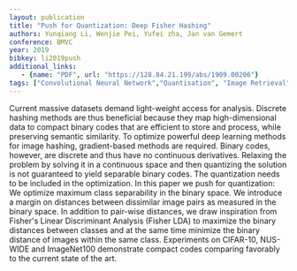 ```yaml
---
layout: publication
title: "Push for Quantization: Deep Fisher Hashing"
authors: Yunqiang Li, Wenjie Pei, Yufei zha, Jan van Gemert
conference: BMVC
year: 2019
bibkey: li2019push
additional_links:
   - {name: "PDF", url: "https://128.84.21.199/abs/1909.00206"}
tags: ["Convolutional Neural Network","Quantisation", "Image Retrieval", "Linear Discriminant Analysis", "BMVC"]
---
```

Current massive datasets demand light-weight access for analysis. Discrete hashing methods are thus beneficial because they map high-dimensional data to compact binary codes that are efficient to store and process, while preserving semantic similarity. To optimize powerful deep learning methods for image hashing, gradient-based methods are required. Binary codes, however, are discrete and thus have no continuous derivatives. Relaxing the problem by solving it in a continuous space and then quantizing the solution is not guaranteed to yield separable binary codes. The quantization needs to be included in the optimization. In this paper we push for quantization: We optimize maximum class separability in the binary space. We introduce a margin on distances between dissimilar image pairs as measured in the binary space. In addition to pair-wise distances, we draw inspiration from Fisher's Linear Discriminant Analysis (Fisher LDA) to maximize the binary distances between classes and at the same time minimize the binary distance of images within the same class. Experiments on CIFAR-10, NUS-WIDE and ImageNet100 demonstrate compact codes comparing favorably to the current state of the art.
